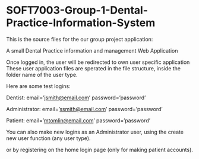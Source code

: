 # SOFT7003-Group-1-Dental-Practice-Information-System

This is the source files for the our group project application:

A small Dental Practice information and management Web Application

Once logged in, the user will be redirected to own user specific application
These user application files are sperated in the file structure, inside the folder name of the user type.

Here are some test logins:

Dentist:
email=’jsmith@email.com’  password=’password’

Administrator:
email=’ssmith@email.com’  password=’password’

Patient:
email=’mtomlin@email.com’  password=’password’

You can also make new logins as an Administrator user, using the create new user function (any user type).

or by registering on the home login page (only for making patient accounts).